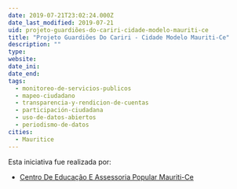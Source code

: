 ```yaml
---
date: 2019-07-21T23:02:24.000Z
date_last_modified: 2019-07-21
uid: projeto-guardiões-do-cariri-cidade-modelo-mauriti-ce
title: "Projeto Guardiões Do Cariri - Cidade Modelo Mauriti-Ce"
description: ""
type: 
website: 
date_ini: 
date_end: 
tags:
  - monitoreo-de-servicios-publicos
  - mapeo-ciudadano
  - transparencia-y-rendicion-de-cuentas
  - participación-ciudadana
  - uso-de-datos-abiertos
  - periodismo-de-datos
cities: 
  - Mauritice
---
```


Esta iniciativa fue realizada por:

- [Centro De Educação E Assessoria Popular Mauriti-Ce](/organizaciones/centro-de-educacão-e-assessoria-popular-mauriti-ce)
